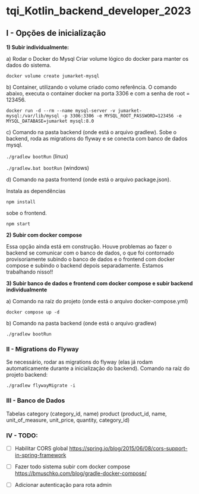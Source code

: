 # tqi_Kotlin_backend_developer_2023



## I - Opções de inicialização

**1) Subir individualmente:**

a) Rodar o Docker do Mysql
Criar volume lógico do docker para manter os dados do sistema.

`docker volume create jumarket-mysql`

b) Container, utilizando o volume criado como referência.
O comando abaixo, executa o container docker na porta 3306 e com a senha de root = 123456.

`docker run -d --rm --name mysql-server -v jumarket-mysql:/var/lib/mysql -p 3306:3306 -e MYSQL_ROOT_PASSWORD=123456 -e MYSQL_DATABASE=jumarket mysql:8.0`

c) Comando na pasta backend (onde está o arquivo gradlew).
Sobe o backend, roda as migrations do flyway e se conecta com banco de dados mysql.

`./gradlew bootRun` (linux)

`./gradlew.bat bootRun` (windows)

d) Comando na pasta frontend (onde está o arquivo package.json).

Instala as dependências

`npm install`

sobe o frontend.

`npm start`


**2) Subir com docker compose**

Essa opção ainda está em construção. 
Houve problemas ao fazer o backend se comunicar com o banco de dados, o que foi contornado provisoriamente subindo o banco de dados e o frontend com docker compose e subindo o backend depois separadamente.
Estamos trabalhando nisso!!

**3) Subir banco de dados e frontend com docker compose e subir backend individualmente**

a) Comando na raíz do projeto (onde está o arquivo docker-compose.yml)

`docker compose up -d`

b) Comando na pasta backend (onde está o arquivo gradlew)

`./gradlew bootRun`


### II - Migrations do Flyway

Se necessário, rodar as migrations do flyway (elas já rodam automaticamente durante a inicialização do backend).
Comando na raíz do projeto backend:

`./gradlew flywayMigrate -i`


### III - Banco de Dados

Tabelas
    category (category_id, name)
    product (product_id, name, unit_of_measure, unit_price, quantity, category_id)


### IV - TODO:
- [ ] Habilitar CORS global  https://spring.io/blog/2015/06/08/cors-support-in-spring-framework
- [ ] Fazer todo sistema subir com docker compose https://bmuschko.com/blog/gradle-docker-compose/
- [ ] Adicionar autenticação para rota admin
    